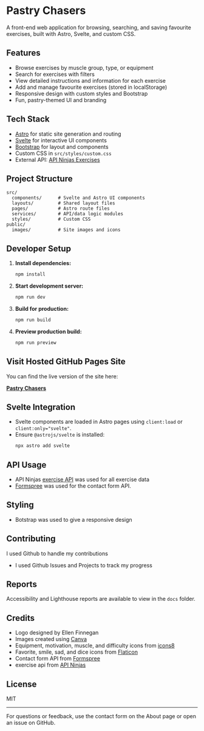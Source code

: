 # Pastry Chasers

A front-end web application for browsing, searching, and saving favourite exercises, built with Astro, Svelte, and custom CSS.

## Features

- Browse exercises by muscle group, type, or equipment
- Search for exercises with filters
- View detailed instructions and information for each exercise
- Add and manage favourite exercises (stored in localStorage)
- Responsive design with custom styles and Bootstrap
- Fun, pastry-themed UI and branding

## Tech Stack

- [Astro](https://astro.build/) for static site generation and routing
- [Svelte](https://svelte.dev/) for interactive UI components
- [Bootstrap](https://getbootstrap.com/) for layout and components
- Custom CSS in `src/styles/custom.css`
- External API: [API Ninjas Exercises](https://api-ninjas.com/api/exercises)

## Project Structure

```
src/
  components/      # Svelte and Astro UI components
  layouts/         # Shared layout files
  pages/           # Astro route files
  services/        # API/data logic modules
  styles/          # Custom CSS
public/
  images/          # Site images and icons
```

## Developer Setup

1. **Install dependencies:**
   ```bash
   npm install
   ```
2. **Start development server:**
   ```bash
   npm run dev
   ```
3. **Build for production:**
   ```bash
   npm run build
   ```
4. **Preview production build:**
   ```bash
   npm run preview
   ```

## Visit Hosted GitHub Pages Site

You can find the live version of the site here:

[**Pastry Chasers**](https://ellen-m-finnegan.github.io/)

## Svelte Integration

- Svelte components are loaded in Astro pages using `client:load` or `client:only="svelte"`.
- Ensure `@astrojs/svelte` is installed:
  ```bash
  npx astro add svelte
  ```

## API Usage

- API Ninjas [exercise API](https://www.api-ninjas.com/api/exercises) was used for all exercise data
- [Formspree](https://formspree.io/) was used for the contact form API.

## Styling

- Botstrap was used to give a responsive design

## Contributing

I used Github to handle my contributions

- I used Github Issues and Projects to track my progress

## Reports

Accessibility and Lighthouse reports are available to view in the `docs` folder.

## Credits

- Logo designed by Ellen Finnegan
- Images created using [Canva](https://www.canva.com)
- Equipment, motivation, muscle, and difficulty icons from [icons8](https://icons8.com/icons)
- Favorite, smile, sad, and dice icons from [Flaticon](https://www.flaticon.com)
- Contact form API from [Formspree](https://formspree.io)
- exercise api from [API Ninjas](https://www.api-ninjas.com/api/exercises)

## License

MIT

---

For questions or feedback, use the contact form on the About page or open an issue on GitHub.
